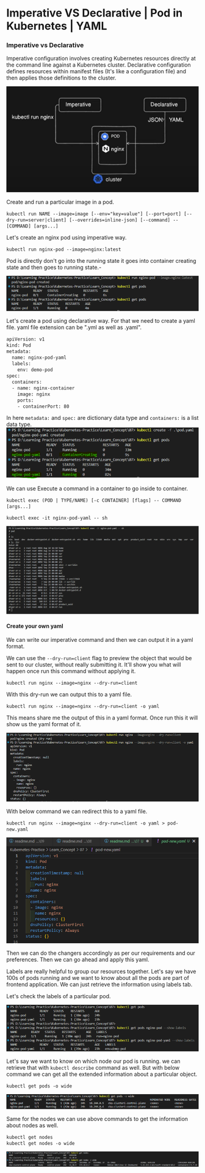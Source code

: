 # Imperative VS Declarative | Pod in Kubernetes | YAML 

### Imperative vs Declarative

Imperative configuration involves creating Kubernetes resources directly at the command line against a Kubernetes cluster. Declarative configuration defines resources within manifest files (It's like a configuration file) and then applies those definitions to the cluster.

![Imperative and Declarative ways use in kubernetes](img/01.png)

Create and run a particular image in a pod.

```
kubectl run NAME --image=image [--env="key=value"] [--port=port] [--dry-run=server|client] [--overrides=inline-json] [--command] -- [COMMAND] [args...]
```

Let's create an nginx pod using imperative way.

```
kubectl run nginx-pod --image=nginx:latest
```
Pod is directly don't go into the running state it goes into container creating state and then goes to running state.-

![Create a Pod using imperative way and list the current existing pods](img/02.png)

Let's create a pod using declarative way. For that we need to create a yaml file. yaml file extension can be ".yml as well as .yaml".

```
apiVersion: v1
kind: Pod
metadata: 
  name: nginx-pod-yaml
  labels: 
    env: demo-pod
spec: 
  containers: 
  - name: nginx-container
    image: nginx
    ports: 
    - containerPort: 80
```

In here ```metadata:``` and ```spec:``` are dictionary data type and ```containers:``` is a list data type.
![Create a Pod using declarative way and list the current existing pods](img/03.png)

We can use Execute a command in a container to go inside to container.

```
kubectl exec (POD | TYPE/NAME) [-c CONTAINER] [flags] -- COMMAND [args...]
```

```
kubectl exec -it nginx-pod-yaml -- sh
```
![use execute command to go inside the container](img/04.png)

#### Create your own yaml

We can write our imperative command and then we can output it in a yaml format.

We can use the ``` --dry-run=client ``` flag to preview the object that would be sent to our cluster, without really submitting it. It'll show you what will happen once run this command without applying it.

```
kubectl run nginx --image=nginx --dry-run=client
```

With this dry-run we can output this to a yaml file. 

```
kubectl run nginx --image=nginx --dry-run=client -o yaml
```

This means share me the output of this in a yaml format. Once run this it will show us the yaml format of it.

![output of imperative command in yaml format](img/05.png)

With below command we can redirect this to a yaml file.

```
kubectl run nginx --image=nginx --dry-run=client -o yaml > pod-new.yaml
```

![output of imperative command in to yaml file](img/06.png)

Then we can do the changers accordingly as per our requirements and our preferences. Then we can go ahead and apply this yaml.


Labels are really helpful to group our resources together. Let's say we have 100s of pods running and we want to know about all the pods are part of frontend application. We can just retrieve the information using labels tab. 

Let's check the labels of a particular pod.

![show labels of a particular pod](img/07.png)

Let's say we want to know on which node our pod is running. we can retrieve that with ```kubectl describe``` command as well. But with below command we can get all the extended information about a particular object.

```
kubectl get pods -o wide
```

![get all the extended information of a particular pod](img/08.png)

Same for the nodes we can use above commands to get the information about nodes as well.

```
kubectl get nodes
kubectl get nodes -o wide
```
![get the information of nodes](img/09.png)